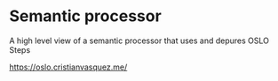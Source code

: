 # Semantic processor
A high level view of a semantic processor that uses and depures OSLO Steps

https://oslo.cristianvasquez.me/
